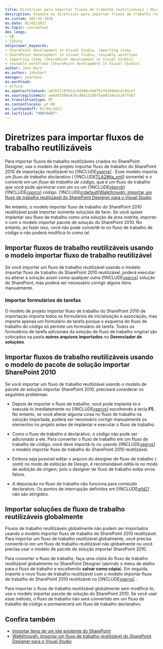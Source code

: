 ```yaml
---
title: Diretrizes para importar fluxos de trabalho reutilizáveis | Microsoft Docs
description: Examine as diretrizes para importar fluxos de trabalho reutilizáveis que foram criados no SharePoint Designer no Visual Studio.
ms.custom: SEO-VS-2020
ms.date: 02/02/2017
ms.topic: conceptual
dev_langs:
- VB
- CSharp
helpviewer_keywords:
- SharePoint development in Visual Studio, importing items
- SharePoint development in Visual Studio, reusable workflows
- importing items [SharePoint development in Visual Studio]
- reusable workflows [SharePoint development in Visual Studio]
author: John-Hart
ms.author: johnhart
manager: jmartens
ms.workload:
- office
ms.openlocfilehash: a8fbf218f032c9d580c490f91f6169681dc93cef
ms.sourcegitcommit: ae6d47b09a439cd0e13180f5e89510e3e347fd47
ms.translationtype: MT
ms.contentlocale: pt-BR
ms.lasthandoff: 02/08/2021
ms.locfileid: "99876687"
---
```

# <a name="guidelines-for-importing-reusable-workflows"></a>Diretrizes para importar fluxos de trabalho reutilizáveis
  Para importar fluxos de trabalho reutilizáveis criados no SharePoint Designer, use o modelo de projeto importar fluxo de trabalho do SharePoint 2010 de importação reutilizável no [!INCLUDE[vsprvs](../sharepoint/includes/vsprvs-md.md)] . Esse modelo importa um *fluxo de trabalho* *declarativo* ( [!INCLUDE[TLA2#tla_xml](../sharepoint/includes/tla2sharptla-xml-md.md)] somente) e o converte em um *fluxo de trabalho de código*, que é um fluxo de trabalho que você pode aprimorar com um ou um [!INCLUDE[vbprvb](../sharepoint/includes/vbprvb-md.md)] [!INCLUDE[csprcs](../sharepoint/includes/csprcs-md.md)] código. [!INCLUDE[crdefault](../sharepoint/includes/crdefault-md.md)][Walkthrough: importar um fluxo de trabalho reutilizável do SharePoint Designer para o Visual Studio](../sharepoint/walkthrough-import-a-sharepoint-designer-reusable-workflow-into-visual-studio.md).

 No entanto, o modelo importar fluxo de trabalho do SharePoint 2010 reutilizável pode importar somente soluções de farm. Se você quiser implantar seu fluxo de trabalho como uma solução de área restrita, importe-o com o modelo importar pacote de solução do SharePoint 2010. No entanto, ao fazer isso, você não pode convertê-lo no fluxo de trabalho de código e não poderá modificá-lo como tal.

## <a name="import-reusable-workflows-by-using-the-import-reusable-workflow-template"></a>Importar fluxos de trabalho reutilizáveis usando o modelo importar fluxo de trabalho reutilizável
 Se você importar um fluxo de trabalho reutilizável usando o modelo importar fluxo de trabalho do SharePoint 2010 reutilizável, poderá executar ou alterar a solução assim como qualquer outra [!INCLUDE[vsprvs](../sharepoint/includes/vsprvs-md.md)] solução do SharePoint, mas poderá ser necessário corrigir alguns itens manualmente.

### <a name="import-task-forms"></a>Importar formulários de tarefas
 O modelo de projeto importar fluxo de trabalho do SharePoint 2010 de importação importa todos os formulários de inicialização e associação, mas importa apenas um formulário de tarefa porque o esquema do fluxo de trabalho do código só permite um formulário de tarefa. Todos os formulários de tarefa adicionais da solução de fluxo de trabalho original são colocados na pasta **outros arquivos importados** no **Gerenciador de soluções**.

## <a name="import-reusable-workflows-by-using-the-import-sharepoint-2010-solution-package-template"></a>Importar fluxos de trabalho reutilizáveis usando o modelo de pacote de solução importar SharePoint 2010
 Se você importar um fluxo de trabalho reutilizável usando o modelo de pacote de solução importar SharePoint 2010, precisará considerar os seguintes problemas:

- Depois de importar o fluxo de trabalho, você pode implantá-lo e executá-lo imediatamente no [!INCLUDE[vsprvs](../sharepoint/includes/vsprvs-md.md)] escolhendo a tecla **F5** . No entanto, se você alterar alguma coisa no fluxo de trabalho na solução importada, poderá ser necessário corrigir manualmente os elementos no projeto antes de implantar e executar o fluxo de trabalho.

- Como o fluxo de trabalho é declarativo, o código não pode ser adicionado a ele. Para converter o fluxo de trabalho em um fluxo de trabalho de código, você deve importá-lo no usando [!INCLUDE[vsprvs](../sharepoint/includes/vsprvs-md.md)] o modelo importar fluxo de trabalho do SharePoint 2010 reutilizável.

- Embora seja possível editar o arquivo do designer de fluxo de trabalho (. xoml) no modo de exibição de Design, é recomendável editá-lo no modo de exibição de origem, pois o designer de fluxo de trabalho exibe erros falsos.

- A depuração no fluxo de trabalho não funciona para conteúdo declarativo. Os pontos de interrupção definidos em [!INCLUDE[wfd2](../sharepoint/includes/wfd2-md.md)] não são atingidos.

## <a name="import-globally-reusable-workflow-solutions"></a>Importar soluções de fluxo de trabalho reutilizáveis globalmente
 Fluxos de trabalho reutilizáveis globalmente não podem ser importados usando o modelo importar fluxo de trabalho do SharePoint 2010 reutilizável. Para importar um fluxo de trabalho reutilizável globalmente, você precisa convertê-lo em um fluxo de trabalho reutilizável não globalmente ou você precisa usar o modelo de pacote de solução importar SharePoint 2010.

 Para converter o fluxo de trabalho, faça uma cópia do fluxo de trabalho reutilizável globalmente no SharePoint Designer (abrindo o menu de atalho para o fluxo de trabalho e escolhendo **salvar como cópia**). Em seguida, importe o novo fluxo de trabalho reutilizável com o modelo importar fluxo de trabalho do SharePoint 2010 reutilizável no [!INCLUDE[vsprvs](../sharepoint/includes/vsprvs-md.md)] .

 Para importar o fluxo de trabalho reutilizável globalmente sem modificá-lo, use o modelo importar pacote de solução do SharePoint 2010. Se você usar esse método, o fluxo de trabalho não será convertido em um fluxo de trabalho de código e permanecerá um fluxo de trabalho declarativo.

## <a name="see-also"></a>Confira também
- [Importar itens de um site existente do SharePoint](../sharepoint/importing-items-from-an-existing-sharepoint-site.md)
- [Walkthrough: importar um fluxo de trabalho reutilizável do SharePoint Designer para o Visual Studio](../sharepoint/walkthrough-import-a-sharepoint-designer-reusable-workflow-into-visual-studio.md)
